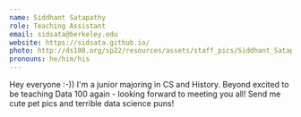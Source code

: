```yaml
---
name: Siddhant Satapathy
role: Teaching Assistant
email: sidsata@berkeley.edu
website: https://sidsata.github.io/
photo: http://ds100.org/sp22/resources/assets/staff_pics/Siddhant_Satapathy.jpeg
pronouns: he/him/his
---
```

Hey everyone :-)) I'm a junior majoring in CS and History. Beyond excited to be teaching Data 100 again - looking forward to meeting you all! Send me cute pet pics and terrible data science puns!
